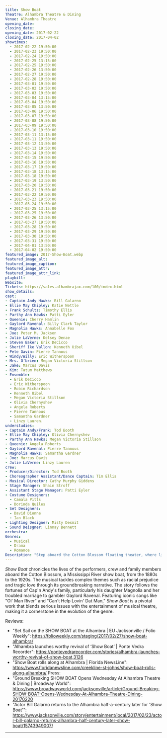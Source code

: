 ```yaml
---
title: Show Boat
Theatre: Alhambra Theatre & Dining
Venue: Alhambra Theatre
opening_date: 
closing_date: 
opening_date: 2017-02-22
closing_date: 2017-04-02
showtimes:
  - 2017-02-22 19:50:00
  - 2017-02-23 19:50:00
  - 2017-02-24 19:50:00
  - 2017-02-25 13:15:00
  - 2017-02-25 19:50:00
  - 2017-02-26 13:50:00
  - 2017-02-27 19:50:00
  - 2017-02-28 19:50:00
  - 2017-03-01 19:50:00
  - 2017-03-02 19:50:00
  - 2017-03-03 19:50:00
  - 2017-03-04 13:15:00
  - 2017-03-04 19:50:00
  - 2017-03-05 13:50:00
  - 2017-03-06 19:50:00
  - 2017-03-07 19:50:00
  - 2017-03-08 19:50:00
  - 2017-03-09 19:50:00
  - 2017-03-10 19:50:00
  - 2017-03-11 13:15:00
  - 2017-03-11 19:50:00
  - 2017-03-12 13:50:00
  - 2017-03-13 19:50:00
  - 2017-03-14 19:50:00
  - 2017-03-15 19:50:00
  - 2017-03-16 19:50:00
  - 2017-03-17 19:50:00
  - 2017-03-18 13:15:00
  - 2017-03-18 19:50:00
  - 2017-03-19 13:50:00
  - 2017-03-20 19:50:00
  - 2017-03-21 19:50:00
  - 2017-03-22 19:50:00
  - 2017-03-23 19:50:00
  - 2017-03-24 19:50:00
  - 2017-03-25 13:15:00
  - 2017-03-25 19:50:00
  - 2017-03-26 13:50:00
  - 2017-03-27 19:50:00
  - 2017-03-28 19:50:00
  - 2017-03-29 19:50:00
  - 2017-03-30 19:50:00
  - 2017-03-31 19:50:00
  - 2017-04-01 13:50:00
  - 2017-04-02 19:50:00
featured_image: 2017-Show-Boat.webp
featured_image_alt: 
featured_image_caption: 
featured_image_attr: 
featured_image_attr_link: 
playbill: 
Website: 
Tickets: https://sales.alhambrajax.com/100/index.html
show_details: 
cast:
- Captain Andy Hawks: Bill Galarno
- Ellie May Chipley: Katie Nettle
- Frank Schultz: Timothy Ellis 
- Parthy Ann Hawks: Patti Eyler
- Queenie: Cherry Hamlin
- Gaylord Ravenal: Billy Clark Taylor 
- Magnolia Hawks: Annabelle Fox 
- Joe: Peter M. Jackson
- Julie LaVerne: Kelsey Denae
- Steven Baker: Erik DeCicco
- Sheriff Ike Vallon: Kenneth Uibel 
- Pete Gavin: Pierre Tannous 
- Windy/Willy: Eric Witherspoon
- Mrs. O’brien: Megan Victoria Stillson
- Jake: Marcus Davis
- Kim: Tatum Matthews
- Ensemble: 
  - Erik DeCicco
  - Eric Witherspoon
  - Robin Richardson
  - Kenneth Uibel
  - Megan Victoria Stillson
  - Olivia Chernyshev
  - Angela Roberts
  - Pierre Tannous
  - Samantha Gardner
  - Linzy Lauren.
understudies:
- Captain Andy/Frank: Tod Booth 
- Ellie May Chipley: Olivia Chernyshev
- Parthy Ann Hawks: Megan Victoria Stillson 
- Queenie: Angela Roberts
- Gaylord Ravenal: Pierre Tannous
- Magnolia Hawks: Samantha Gardner
- Joe: Marcus Davis
- Julie LaVerne: Linzy Lauren
crew:
- Producer/Director: Tod Booth 
- Choreographer Assistant/Dance Captain: Tim Ellis 
- Musical Director: Cathy Murphy Giddens
- Stage Manager: Shain Stroff
- Assistant Stage Manager: Patti Eyler 
- Costume Designers: 
  - Camala Pitts
  - Dorinda Quiles 
- Set Designers: 
  - David Dionne
  - Ian Black
- Lighting Designer: Misty Desmit 
- Sound Deisgner: Linnay Bennett
orchestra:
Genres:
  - Musical
  - Drama
  - Romance
Description: "Step aboard the Cotton Blossom floating theater, where lives intertwine in a sweeping tale of love, loss, and redemption set against the backdrop of America’s Deep South."
---
```

*Show Boat* chronicles the lives of the performers, crew and family members aboard the Cotton Blossom, a Mississippi River show boat, from the 1880s to the 1920s. The musical tackles complex themes such as racial prejudice and tragic love through its groundbreaking narrative. The story follows the fortunes of Cap'n Andy's family, particularly his daughter Magnolia and her troubled marriage to gambler Gaylord Ravenal. Featuring iconic songs like "Ol' Man River" and "Can't Help Lovin' Dat Man," *Show Boat* is a pivotal work that blends serious issues with the entertainment of musical theatre, making it a cornerstone in the evolution of the genre.

Reviews:
- "Set Sail on the SHOW BOAT at the Alhambra | EU Jacksonville / Folio Weekly": https://folioweekly.com/staging/2017/02/27/show-boat-alhambra/
- "Alhambra launches worthy revival of ‘Show Boat’ | Ponte Vedra Recorder": https://pontevedrarecorder.com/stories/alhambra-launches-worthy-revival-of-show-boat,3126
- "Show Boat rolls along at Alhambra | Florida NewsLine": https://www.floridanewsline.com/creekline-st-johns/show-boat-rolls-along-alhambra/
Press: 
- "Ground Breaking SHOW BOAT Opens Wednesday At Alhambra Theatre & Dining | Broadway World": https://www.broadwayworld.com/jacksonville/article/Ground-Breaking-SHOW-BOAT-Opens-Wednesday-At-Alhambra-Theatre-Dining-20170220 
- "Actor Bill Galarno returns to the Alhambra half-a-century later for 'Show Boat'": https://www.jacksonville.com/story/entertainment/local/2017/02/23/actor-bill-galarno-returns-alhambra-half-century-later-show-boat/15743949007/
---